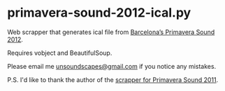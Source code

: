 primavera-sound-2012-ical.py
============================

Web scrapper that generates ical file from [Barcelona’s Primavera Sound 2012](http://sanmiguelprimaverasound.es/programacion?lang=en).

Requires vobject and BeautifulSoup.

Please email me unsoundscapes@gmail.com if you notice any mistakes. 


P.S. I'd like to thank the author of the [scrapper for Primavera Sound 2011](https://github.com/saleandro/primavera-sound-ical).
